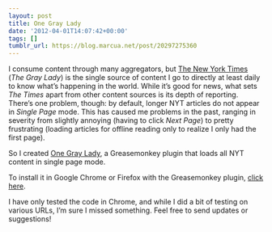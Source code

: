 ```yaml
---
layout: post
title: One Gray Lady
date: '2012-04-01T14:07:42+00:00'
tags: []
tumblr_url: https://blog.marcua.net/post/20297275360
---
```

I consume content through many aggregators, but [The New York Times](https://www.nytimes.com/) (_The Gray Lady_) is the single source of content I go to directly at least daily to know what’s happening in the world. While it’s good for news, what sets _The Times_ apart from other content sources is its depth of reporting. There’s one problem, though: by default, longer NYT articles do not appear in _Single Page_ mode. This has caused me problems in the past, ranging in severity from slightly annoying (having to click _Next Page_) to pretty frustrating (loading articles for offline reading only to realize I only had the first page).

So I created [One Gray Lady](https://github.com/marcua/onegraylady), a Greasemonkey plugin that loads all NYT content in single page mode.

To install it in Google Chrome or Firefox with the Greasemonkey plugin, [click here](https://github.com/marcua/onegraylady/raw/master/onegraylady.user.js).

I have only tested the code in Chrome, and while I did a bit of testing on various URLs, I’m sure I missed something. Feel free to send updates or suggestions!

